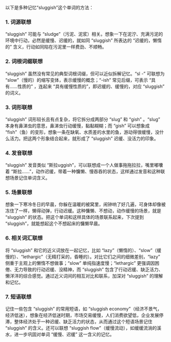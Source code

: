 以下是多种记忆“sluggish”这个单词的方法：

### 1. 词源联想
“sluggish” 可能与 “sludge”（污泥、泥浆）相关。想象一下在泥泞、充满污泥的环境中行动，必然是缓慢、迟缓的，就如同 “sluggish” 所表达的 “迟缓的，懒惰的” 含义，行动如同陷在污泥里一样费劲、不顺畅。 

### 2. 词根词缀联想 
“sluggish” 虽然没有常见的典型词根词缀，但可以近似拆解记忆。“sl -” 可联想为 “slow”（慢的）的缩写变体，表示缓慢的概念；“-ish” 常见后缀，可表示 “具有……性质的” ，连起来 “具有缓慢性质的”，即迟缓的、缓慢的，对应 “sluggish” 的词义。

### 3. 词形联想 
“sluggish” 词形较长且有点复杂，将它拆分成两部分 “slug” 和 “gish” 。“slug” 本身有鼻涕虫的意思，鼻涕虫行动缓慢，黏黏糊糊；而 “gish” 可以想象成 “fish”（鱼）的变形，想象一条在缺氧、水质差的水里的鱼，游动得很缓慢，没什么活力。把这两个形象结合起来，就形成了 “sluggish” 迟缓、没活力的印象。 

### 4. 发音联想 
“sluggish” 发音类似 “斯拉uggish”，可以联想成一个人做事拖拖拉拉，嘴里嘟囔着 “斯拉……”，动作迟缓，带着一种慵懒、慢吞吞的状态，这样通过发音和这种联想场景记住单词含义。 

### 5. 场景联想 
想象一下寒冷冬日的早晨，你躲在温暖的被窝里，闹钟响了好几遍，可身体却像被冻住了一样，懒得动弹，行动迟缓。这种慵懒、不想动，动作缓慢的场景，就是 “sluggish” 的状态。把这个单词和这样具体的场景联系起来，下次提到 “sluggish”，就能想起这个不想起床的慵懒早晨。 

### 6. 相关词汇联想 
将 “sluggish” 和它的近义词放在一起记忆，比如 “lazy”（懒惰的）、“slow”（缓慢的）、“lethargic”（无精打采的，昏睡的）。对比它们之间的细微差别，“lazy” 侧重于主观上的懒惰不想做事；“slow” 单纯指速度慢；“lethargic” 更强调因困倦、无力导致的行动迟缓、没精神，而 “sluggish” 包含了行动迟缓、缺乏活力、懒洋洋的综合感觉。通过近义词间的相互对比和联系，加深对 “sluggish” 的理解和记忆。 

### 7. 短语联想 
记住一些包含 “sluggish” 的常用短语，如 “sluggish economy”（经济不景气，经济低迷），想象在经济低迷时期，市场交易缓慢，人们消费欲望低，企业发展停滞，整体经济处于一种迟缓、缺乏活力的状态，从而通过这个短语场景记住 “sluggish” 的含义。还可以联想 “sluggish flow”（缓慢流动），如缓缓流淌的溪水，进一步巩固对单词 “缓慢、迟缓” 这一含义的记忆。 